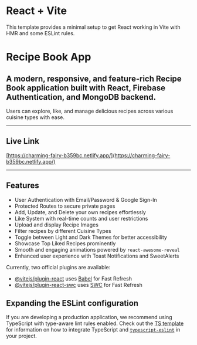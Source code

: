 # React + Vite

This template provides a minimal setup to get React working in Vite with HMR and some ESLint rules.


# Recipe Book App

## A modern, responsive, and feature-rich Recipe Book application built with React, Firebase Authentication, and MongoDB backend.

Users can explore, like, and manage delicious recipes across various cuisine types with ease.

---

## Live Link  
[https://charming-fairy-b359bc.netlify.app/](https://charming-fairy-b359bc.netlify.app/)

---

## Features

- User Authentication with Email/Password & Google Sign-In  
- Protected Routes to secure private pages  
- Add, Update, and Delete your own recipes effortlessly  
- Like System with real-time counts and user restrictions  
- Upload and display Recipe Images  
- Filter recipes by different Cuisine Types  
- Toggle between Light and Dark Themes for better accessibility  
- Showcase Top Liked Recipes prominently  
- Smooth and engaging animations powered by `react-awesome-reveal`  
- Enhanced user experience with Toast Notifications and SweetAlerts




Currently, two official plugins are available:

- [@vitejs/plugin-react](https://github.com/vitejs/vite-plugin-react/blob/main/packages/plugin-react) uses [Babel](https://babeljs.io/) for Fast Refresh
- [@vitejs/plugin-react-swc](https://github.com/vitejs/vite-plugin-react/blob/main/packages/plugin-react-swc) uses [SWC](https://swc.rs/) for Fast Refresh

## Expanding the ESLint configuration

If you are developing a production application, we recommend using TypeScript with type-aware lint rules enabled. Check out the [TS template](https://github.com/vitejs/vite/tree/main/packages/create-vite/template-react-ts) for information on how to integrate TypeScript and [`typescript-eslint`](https://typescript-eslint.io) in your project.
